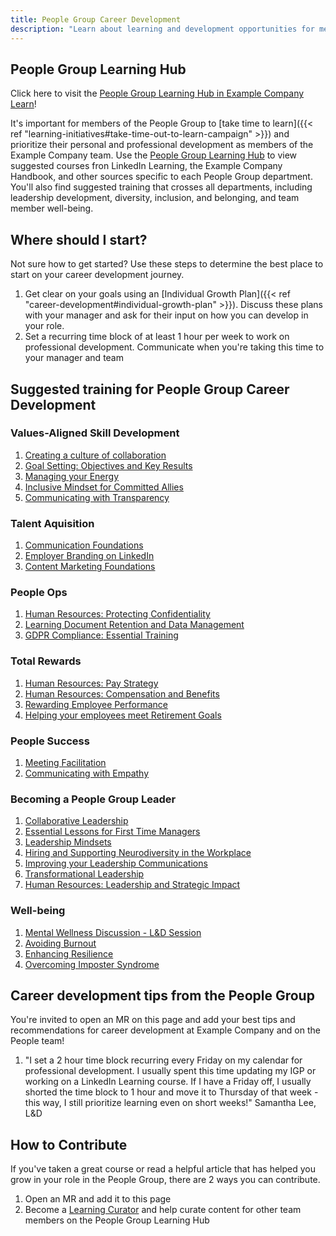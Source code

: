 ```yaml
---
title: People Group Career Development
description: "Learn about learning and development opportunities for members of the People Group to develop skills advance their careers."
---
```


## People Group Learning Hub

Click here to visit the [People Group Learning Hub in Example Company Learn](https://example_company.edcast.com/channel/people-group-learning-hub)!

It's important for members of the People Group to [take time to learn]({{< ref "learning-initiatives#take-time-out-to-learn-campaign" >}}) and prioritize their personal and professional development as members of the Example Company team. Use the [People Group Learning Hub](https://example_company.edcast.com/channel/people-group-learning-hub) to view suggested courses fron LinkedIn Learning, the Example Company Handbook, and other sources specific to each People Group department. You'll also find suggested training that crosses all departments, including leadership development, diversity, inclusion, and belonging, and team member well-being.

## Where should I start?

Not sure how to get started? Use these steps to determine the best place to start on your career development journey.

1. Get clear on your goals using an [Individual Growth Plan]({{< ref "career-development#individual-growth-plan" >}}). Discuss these plans with your manager and ask for their input on how you can develop in your role.
1. Set a recurring time block of at least 1 hour per week to work on professional development. Communicate when you're taking this time to your manager and team

## Suggested training for People Group Career Development

### Values-Aligned Skill Development

1. [Creating a culture of collaboration](https://example_company.edcast.com/insights/creating-a-culture-of-collaboration)
1. [Goal Setting: Objectives and Key Results](https://example_company.edcast.com/insights/goal)
1. [Managing your Energy](https://example_company.edcast.com/insights/managing-your-energy)
1. [Inclusive Mindset for Committed Allies](https://example_company.edcast.com/insights/inclusive-mindset)
1. [Communicating with Transparency](https://example_company.edcast.com/insights/communicating-with-transparency)

### Talent Aquisition

1. [Communication Foundations](https://example_company.edcast.com/insights/communication)
1. [Employer Branding on LinkedIn](https://example_company.edcast.com/insights/employer)
1. [Content Marketing Foundations](https://example_company.edcast.com/insights/content-marketing-foundations)

### People Ops

1. [Human Resources: Protecting Confidentiality](https://example_company.edcast.com/insights/human)
1. [Learning Document Retention and Data Management](https://example_company.edcast.com/insights/learning-document)
1. [GDPR Compliance: Essential Training](https://example_company.edcast.com/insights/gdpr-compliance)

### Total Rewards

1. [Human Resources: Pay Strategy](https://example_company.edcast.com/insights/human-resources-pay)
1. [Human Resources: Compensation and Benefits](https://example_company.edcast.com/insights/human-resources-compensation)
1. [Rewarding Employee Performance](https://example_company.edcast.com/insights/rewarding)
1. [Helping your employees meet Retirement Goals](https://example_company.edcast.com/insights/helping)

### People Success

1. [Meeting Facilitation](https://example_company.edcast.com/insights/meeting)
1. [Communicating with Empathy](https://example_company.edcast.com/insights/communicating-with-empathy)

### Becoming a People Group Leader

1. [Collaborative Leadership](https://example_company.edcast.com/insights/collaborative)
1. [Essential Lessons for First Time Managers](https://example_company.edcast.com/insights/essential-lessons)
1. [Leadership Mindsets](https://example_company.edcast.com/insights/leadership-mindsets)
1. [Hiring and Supporting Neurodiversity in the Workplace](https://example_company.edcast.com/insights/hiring-and)
1. [Improving your Leadership Communications](https://example_company.edcast.com/insights/improving-your)
1. [Transformational Leadership](https://example_company.edcast.com/insights/transformational)
1. [Human Resources: Leadership and Strategic Impact](https://example_company.edcast.com/insights/human-resources-leadership)

### Well-being

1. [Mental Wellness Discussion - L&D Session](https://example_company.edcast.com/insights/mental-wellness)
1. [Avoiding Burnout](https://example_company.edcast.com/insights/avoiding)
1. [Enhancing Resilience](https://example_company.edcast.com/insights/enhancing)
1. [Overcoming Imposter Syndrome](https://example_company.edcast.com/insights/overcoming-imposter)

## Career development tips from the People Group

You're invited to open an MR on this page and add your best tips and recommendations for career development at Example Company and on the People team!

1. "I set a 2 hour time block recurring every Friday on my calendar for professional development. I usually spent this time updating my IGP or working on a LinkedIn Learning course. If I have a Friday off, I usually shorted the time block to 1 hour and move it to Thursday of that week - this way, I still prioritize learning even on short weeks!" Samantha Lee, L&D

## How to Contribute

If you've taken a great course or read a helpful article that has helped you grow in your role in the People Group, there are 2 ways you can contribute.

1. Open an MR and add it to this page
1. Become a [Learning Curator](https://example_company.edcast.com/pathways/ECL-5bcdc812-5b76-4921-b483-5846ba5acd79) and help curate content for other team members on the People Group Learning Hub
